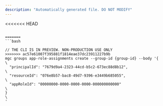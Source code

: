 ```yaml
---
description: "Automatically generated file. DO NOT MODIFY"
---
```


<<<<<<< HEAD
```cli

=======
```bash

// THE CLI IS IN PREVIEW. NON-PRODUCTION USE ONLY
>>>>>>> ac57e61007f395881f1814eae37dc23911227b9b
mgc groups app-role-assignments create --group-id {group-id} --body '{\
  "principalId": "7679d9a4-2323-44cd-b5c2-673ec88d8b12",\
  "resourceId": "076e8b57-bac8-49d7-9396-e3449b685055",\
  "appRoleId": "00000000-0000-0000-0000-000000000000"\
}\
'

```